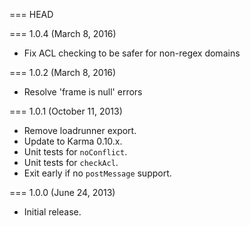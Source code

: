 === HEAD

=== 1.0.4 (March 8, 2016)

* Fix ACL checking to be safer for non-regex domains

=== 1.0.2 (March 8, 2016)

* Resolve 'frame is null' errors

=== 1.0.1 (October 11, 2013)

* Remove loadrunner export.
* Update to Karma 0.10.x.
* Unit tests for `noConflict`.
* Unit tests for `checkAcl`.
* Exit early if no `postMessage` support.

=== 1.0.0 (June 24, 2013)

* Initial release.
